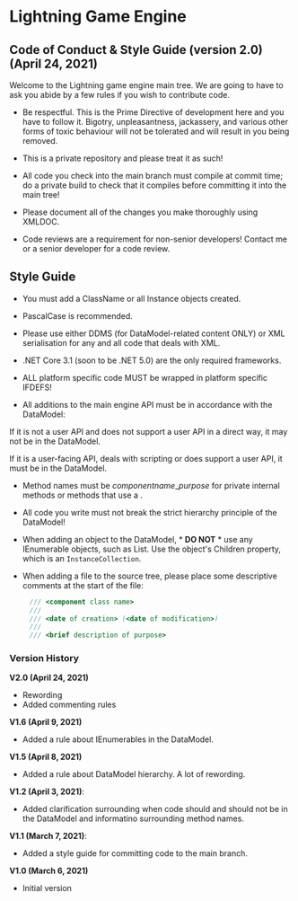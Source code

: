 # Lightning Game Engine

## Code of Conduct & Style Guide (version 2.0) (April 24, 2021)

Welcome to the Lightning game engine main tree. We are going to have to ask you abide by a few rules if you wish to contribute code.

* Be respectful. This is the Prime Directive of development here and you have to follow it. Bigotry, unpleasantness, jackassery, and various other forms of toxic behaviour will not be tolerated and will result in you being removed. 

* This is a private repository and please treat it as such!

* All code you check into the main branch must compile at commit time; do a private build to check that it compiles before committing it into the main tree!

* Please document all of the changes you make thoroughly using XMLDOC.

* Code reviews are a requirement for non-senior developers! Contact me or a senior developer for a code review.

## Style Guide

* You must add a ClassName or all Instance objects created.

* PascalCase is recommended.

* Please use either DDMS (for DataModel-related content ONLY) or XML serialisation for any and all code that deals with XML.

* .NET Core 3.1 (soon to be .NET 5.0) are the only required frameworks. 

* ALL platform specific code MUST be wrapped in platform specific IFDEFS!

* All additions to the main engine API must be in accordance with the DataModel:

If it is not a user API and does not support a user API in a direct way, it may not be in the DataModel.

If it is a user-facing API, deals with scripting or does support a user API, it must be in the DataModel.

* Method names must be *componentname*_*purpose* for private internal methods or methods that use a .

* All code you write must not break the strict hierarchy principle of the DataModel!

* When adding an object to the DataModel, * **DO NOT** * use any IEnumerable objects, such as List<T>. Use the object's Children property, which is an `InstanceCollection`.

* When adding a file to the source tree, please place some descriptive comments at the start of the file:

```cs
	 /// <component class name>
	 ///
	 /// <date of creation> (<date of modification>)
	 ///
	 /// <brief description of purpose>
```
	 
### Version History

**V2.0 (April 24, 2021)**
* Rewording
* Added commenting rules

**V1.6 (April 9, 2021)**
* Added a rule about IEnumerables in the DataModel.

**V1.5 (April 8, 2021)**
* Added a rule about DataModel hierarchy. A lot of rewording.

**V1.2 (April 3, 2021)**:
* Added clarification surrounding when code should and should not be in the DataModel and informatino surrounding method names.

**V1.1 (March 7, 2021)**:
* Added a style guide for committing code to the main branch.

**V1.0 (March 6, 2021)**
* Initial version